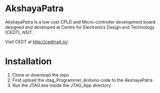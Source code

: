# AkshayaPatra 
AkshayaPatra is a low cost CPLD and Micro-controller development board designed and developed at Centre for Electronics Design and Technology (CEDT), NSIT.

Visit CEDT at http://cedtnsit.in/

# Installation
1. Clone or download the repo
2. First upload the Jtag_Programmer_Arduino code to the AkshayaPatra
3. Run the JTAG.exe inside the JTAG_App directory
